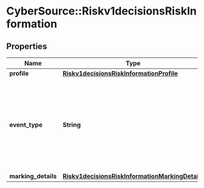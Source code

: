 # CyberSource::Riskv1decisionsRiskInformation

## Properties
Name | Type | Description | Notes
------------ | ------------- | ------------- | -------------
**profile** | [**Riskv1decisionsRiskInformationProfile**](Riskv1decisionsRiskInformationProfile.md) |  | [optional] 
**event_type** | **String** | Specifies one of the following types of events: - login - account_creation - account_update For regular payment transactions, do not send this field.  | [optional] 
**marking_details** | [**Riskv1decisionsRiskInformationMarkingDetails**](Riskv1decisionsRiskInformationMarkingDetails.md) |  | [optional] 


